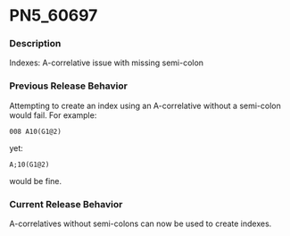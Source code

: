 # PN5_60697

<PageHeader />

### Description

Indexes: A-correlative issue with missing semi-colon



### Previous Release Behavior

Attempting to create an index using an A-correlative without a semi-colon would fail. For example:

```
008 A10(G1@2)
```

yet:

```
A;10(G1@2)
```

would be fine.



### Current Release Behavior

A-correlatives without semi-colons can now be used to create indexes.

  
<PageFooter />
